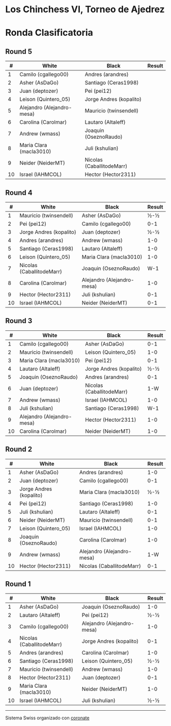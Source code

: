 # Los Chinchess VI, Torneo de Ajedrez
# Ronda Clasificatoria

## Round 5
|  # | White                      | Black                     | Result |
|----|----------------------------|---------------------------|--------|
|  1 | Camilo (cgallego00)        | Andres (arandres)         |        |
|  2 | Asher (AsDaGo)             | Santiago (Ceras1998)      |        |
|  3 | Juan (deptozer)            | Pei (pei12)               |        |
|  4 | Leison (Quintero_05)       | Jorge Andres (kopalito)   |        |
|  5 | Alejandro (Alejandro-mesa) | Mauricio (twinsendell)    |        |
|  6 | Carolina (Carolmar)        | Lautaro (Altaleff)        |        |
|  7 | Andrew (wmass)             | Joaquin (OseznoRaudo)     |        |
|  8 | Maria Clara (macla3010)    | Juli (kshulian)           |        |
|  9 | Neider (NeiderMT)          | Nicolas (CaballitodeMarr) |        |
| 10 | Israel (IAHMCOL)           | Hector (Hector2311)       |        |

## Round 4
|  # | White                     | Black                      | Result |
|----|---------------------------|----------------------------|--------|
|  1 | Mauricio (twinsendell)    | Asher (AsDaGo)             |    ½-½ |
|  2 | Pei (pei12)               | Camilo (cgallego00)        |    0-1 |
|  3 | Jorge Andres (kopalito)   | Juan (deptozer)            |    ½-½ |
|  4 | Andres (arandres)         | Andrew (wmass)             |    1-0 |
|  5 | Santiago (Ceras1998)      | Lautaro (Altaleff)         |    1-0 |
|  6 | Leison (Quintero_05)      | Maria Clara (macla3010)    |    1-0 |
|  7 | Nicolas (CaballitodeMarr) | Joaquin (OseznoRaudo)      |    W-1 |
|  8 | Carolina (Carolmar)       | Alejandro (Alejandro-mesa) |    1-0 |
|  9 | Hector (Hector2311)       | Juli (kshulian)            |    0-1 |
| 10 | Israel (IAHMCOL)          | Neider (NeiderMT)          |    0-1 |

## Round 3
|  # | White                      | Black                     | Result |
|----|----------------------------|---------------------------|--------|
|  1 | Camilo (cgallego00)        | Asher (AsDaGo)            |    0-1 |
|  2 | Mauricio (twinsendell)     | Leison (Quintero_05)      |    1-0 |
|  3 | Maria Clara (macla3010)    | Pei (pei12)               |    0-1 |
|  4 | Lautaro (Altaleff)         | Jorge Andres (kopalito)   |    ½-½ |
|  5 | Joaquin (OseznoRaudo)      | Andres (arandres)         |    0-1 |
|  6 | Juan (deptozer)            | Nicolas (CaballitodeMarr) |    1-W |
|  7 | Andrew (wmass)             | Israel (IAHMCOL)          |    1-0 |
|  8 | Juli (kshulian)            | Santiago (Ceras1998)      |    W-1 |
|  9 | Alejandro (Alejandro-mesa) | Hector (Hector2311)       |    1-0 |
| 10 | Carolina (Carolmar)        | Neider (NeiderMT)         |    1-0 |

## Round 2
|  # | White                   | Black                      | Result |
|----|-------------------------|----------------------------|--------|
|  1 | Asher (AsDaGo)          | Andres (arandres)          |    1-0 |
|  2 | Juan (deptozer)         | Camilo (cgallego00)        |    0-1 |
|  3 | Jorge Andres (kopalito) | Maria Clara (macla3010)    |    ½-½ |
|  4 | Pei (pei12)             | Santiago (Ceras1998)       |    1-0 |
|  5 | Juli (kshulian)         | Lautaro (Altaleff)         |    0-1 |
|  6 | Neider (NeiderMT)       | Mauricio (twinsendell)     |    0-1 |
|  7 | Leison (Quintero_05)    | Israel (IAHMCOL)           |    1-0 |
|  8 | Joaquin (OseznoRaudo)   | Carolina (Carolmar)        |    1-0 |
|  9 | Andrew (wmass)          | Alejandro (Alejandro-mesa) |    1-W |
| 10 | Hector (Hector2311)     | Nicolas (CaballitodeMarr)  |    0-1 |

## Round 1
|  # | White                     | Black                      | Result |
|----|---------------------------|----------------------------|--------|
|  1 | Asher (AsDaGo)            | Joaquin (OseznoRaudo)      |    1-0 |
|  2 | Lautaro (Altaleff)        | Pei (pei12)                |    ½-½ |
|  3 | Camilo (cgallego00)       | Alejandro (Alejandro-mesa) |    1-0 |
|  4 | Nicolas (CaballitodeMarr) | Jorge Andres (kopalito)    |    0-1 |
|  5 | Andres (arandres)         | Carolina (Carolmar)        |    1-0 |
|  6 | Santiago (Ceras1998)      | Leison (Quintero_05)       |    ½-½ |
|  7 | Mauricio (twinsendell)    | Andrew (wmass)             |    1-0 |
|  8 | Hector (Hector2311)       | Juan (deptozer)            |    0-1 |
|  9 | Maria Clara (macla3010)   | Neider (NeiderMT)          |    1-0 |
| 10 | Israel (IAHMCOL)          | Juli (kshulian)            |    ½-½ |

***

Sistema Swiss organizado con [coronate](https://coronate.netlify.app/)

